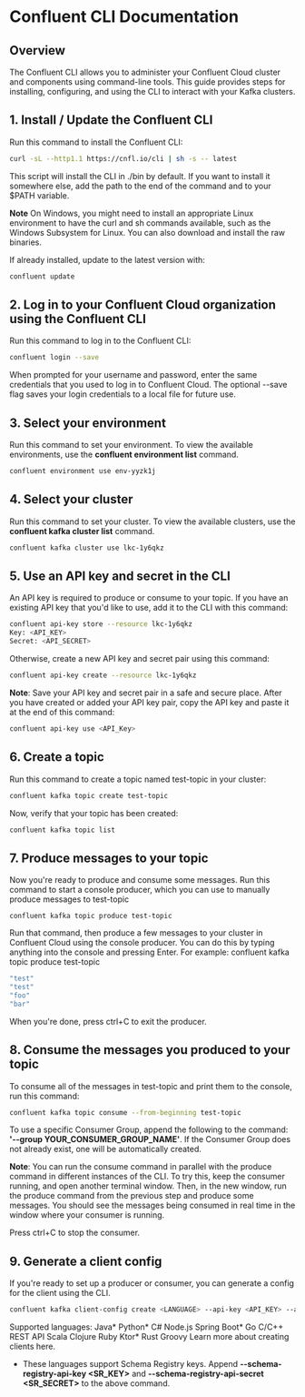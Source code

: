 # Confluent CLI Documentation

## Overview
The Confluent CLI allows you to administer your Confluent Cloud cluster and components using command-line tools. This guide provides steps for installing, configuring, and using the CLI to interact with your Kafka clusters.

## 1. Install / Update the Confluent CLI
Run this command to install the Confluent CLI:
```bash
curl -sL --http1.1 https://cnfl.io/cli | sh -s -- latest
```
This script will install the CLI in ./bin by default. If you want to install it somewhere else, add the path to the end of the command and to your $PATH variable.

**Note** On Windows, you might need to install an appropriate Linux environment to have the curl and sh commands available, such as the Windows Subsystem for Linux. You can also download and install the raw binaries.

If already installed, update to the latest version with:
```bash
confluent update
```


## 2. Log in to your Confluent Cloud organization using the Confluent CLI
Run this command to log in to the Confluent CLI:
```bash
confluent login --save
```

When prompted for your username and password, enter the same credentials that you used to log in to Confluent Cloud.
The optional --save flag saves your login credentials to a local file for future use.

## 3. Select your environment
Run this command to set your environment. To view the available environments, use the **confluent environment list** command.
```bash
confluent environment use env-yyzk1j
```

## 4. Select your cluster
Run this command to set your cluster. To view the available clusters, use the **confluent kafka cluster list** command.
```bash
confluent kafka cluster use lkc-1y6qkz
```

## 5. Use an API key and secret in the CLI
An API key is required to produce or consume to your topic. If you have an existing API key that you'd like to use, add it to the CLI with this command:
```bash
confluent api-key store --resource lkc-1y6qkz
Key: <API_KEY>
Secret: <API_SECRET>
```
Otherwise, create a new API key and secret pair using this command:
```bash
confluent api-key create --resource lkc-1y6qkz
```
**Note**: Save your API key and secret pair in a safe and secure place.
After you have created or added your API key pair, copy the API key and paste it at the end of this command:
```bash
confluent api-key use <API_Key>
```

## 6. Create a topic
Run this command to create a topic named test-topic in your cluster:
```bash
confluent kafka topic create test-topic
```
Now, verify that your topic has been created:
```bash
confluent kafka topic list
```

## 7. Produce messages to your topic
Now you're ready to produce and consume some messages.
Run this command to start a console producer, which you can use to manually produce messages to test-topic
```bah
confluent kafka topic produce test-topic
```

Run that command, then produce a few messages to your cluster in Confluent Cloud using the console producer. You can do this by typing anything into the console and pressing Enter. For example:
confluent kafka topic produce test-topic
```bash
"test"
"test"
"foo"
"bar"
```
When you're done, press ctrl+C to exit the producer.

## 8. Consume the messages you produced to your topic
To consume all of the messages in test-topic and print them to the console, run this command:
```bash
confluent kafka topic consume --from-beginning test-topic
```
To use a specific Consumer Group, append the following to the command: **'--group YOUR_CONSUMER_GROUP_NAME'**. If the Consumer Group does not already exist, one will be automatically created.

**Note**: You can run the consume command in parallel with the produce command in different instances of the CLI. To try this, keep the consumer running, and open another terminal window. Then, in the new window, run the produce command from the previous step and produce some messages. You should see the messages being consumed in real time in the window where your consumer is running.

Press ctrl+C to stop the consumer.

## 9. Generate a client config
If you're ready to set up a producer or consumer, you can generate a config for the client using the CLI.
```bash
confluent kafka client-config create <LANGUAGE> --api-key <API_KEY> --api-secret <API_SECRET>
```

Supported languages:
Java*
Python*
C#
Node.js
Spring Boot*
Go
C/C++
REST API
Scala
Clojure
Ruby
Ktor*
Rust
Groovy
Learn more about creating clients here.
* These languages support Schema Registry keys. Append
**--schema-registry-api-key <SR_KEY>** and **--schema-registry-api-secret <SR_SECRET>** to the above command.
